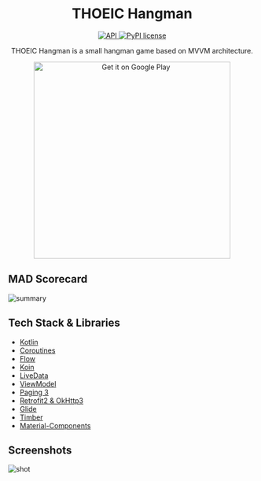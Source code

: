 <h1 align="center">THOEIC Hangman</h1>

<p align="center">
  <a href="https://android-arsenal.com/api?level=23">
    <img alt="API" src="https://img.shields.io/badge/API-23%2B-brightgreen.svg?style=flat"/>
  </a>
  <a href="https://github.com/parzival48/ThoeicHangman/blob/main/LICENSE">
    <img src="https://camo.githubusercontent.com/78f47a09877ba9d28da1887a93e5c3bc2efb309c1e910eb21135becd2998238a/68747470733a2f2f696d672e736869656c64732e696f2f62616467652f4c6963656e73652d4d49542d79656c6c6f772e737667" alt="PyPI license" data-canonical-src="https://img.shields.io/pypi/l/ansicolortags.svg">
  </a>
</p>

<p align="center">
  THOEIC Hangman is a small hangman game based on MVVM architecture.
</p>

<p align="center">
  <a href='https://play.google.com/store/apps/details?id=tech.parzival48.thoeic&pcampaignid=pcampaignidMKT-Other-global-all-co-prtnr-py-PartBadge-Mar2515-1'>
    <img width="400" alt='Get it on Google Play' src='https://play.google.com/intl/en_us/badges/static/images/badges/en_badge_web_generic.png'/>
   </a>
</p>

## MAD Scorecard
<img alt="summary" src="https://raw.githubusercontent.com/parzival48/ThoeicHangman/main/preview/summary.png">

## Tech Stack & Libraries
- [Kotlin](https://kotlinlang.org/)
- [Coroutines](https://github.com/Kotlin/kotlinx.coroutines) 
- [Flow](https://kotlin.github.io/kotlinx.coroutines/kotlinx-coroutines-core/kotlinx.coroutines.flow/)
- [Koin](https://insert-koin.io/)
- [LiveData](https://developer.android.com/topic/libraries/architecture/livedata)
- [ViewModel](https://developer.android.com/topic/libraries/architecture/viewmodel)
- [Paging 3](https://developer.android.com/topic/libraries/architecture/paging/v3-overview)
- [Retrofit2 & OkHttp3](https://github.com/square/retrofit)
- [Glide](https://github.com/bumptech/glide)
- [Timber](https://github.com/JakeWharton/timber)
- [Material-Components](https://github.com/material-components/material-components-android)

## Screenshots
<img alt="shot" src="https://raw.githubusercontent.com/parzival48/ThoeicHangman/main/preview/thoeic_3screen.png">
